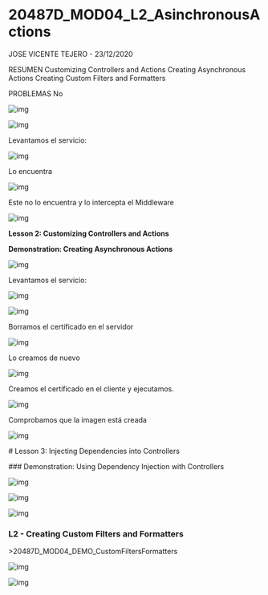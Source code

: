 # 20487D_MOD04_L2_AsinchronousActions

JOSE VICENTE TEJERO - 23/12/2020

RESUMEN
Customizing Controllers and Actions
Creating Asynchronous Actions
Creating Custom Filters and Formatters


PROBLEMAS
No

 

 

 

![img](clip_image002.png)

 

![img](clip_image004.png)

 

 

Levantamos el servicio:

 

![img](clip_image006.png)

Lo encuentra

![img](clip_image008.png)

Este no lo encuentra y lo intercepta el Middleware

![img](clip_image010.png)

**Lesson 2: Customizing Controllers and Actions**

**Demonstration: Creating Asynchronous Actions**

 

![img](clip_image012.png)

Levantamos el servicio:

![img](clip_image014.png)

 

![img](clip_image016.png)

 

Borramos el certificado en el servidor

![img](clip_image018.png)

 

Lo creamos de nuevo

![img](clip_image020.png)

 

 

Creamos el certificado en el cliente y ejecutamos.

![img](clip_image022.png)

 

Comprobamos que la imagen está creada

![img](clip_image023.png)

 

\# Lesson 3: Injecting Dependencies into Controllers

 

\### Demonstration: Using Dependency Injection with Controllers

 

![img](clip_image025.png)

![img](clip_image027.png)

 

 

![img](clip_image029.png)

 

### L2 - Creating Custom Filters and Formatters

 

\>20487D_MOD04_DEMO_CustomFiltersFormatters

 

![img](clip_image031.png)

 

 

 

![img](clip_image033.png)
